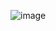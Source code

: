 




![image](https://github.com/user-attachments/assets/1e2ed958-740f-4c27-9bf0-5f712fd449f7)


<!---
badtimeswithscar/badtimeswithscar is a ✨ special ✨ repository because its `README.md` (this file) appears on your GitHub profile.
You can click the Preview link to take a look at your changes.
--->
